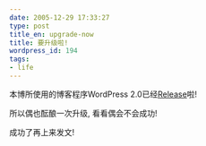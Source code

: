 ```yaml
---
date: 2005-12-29 17:33:27
type: post
title_en: upgrade-now
title: 要升级啦!
wordpress_id: 194
tags:
- life
---
```


本博所使用的博客程序WordPress 2.0已经[Release](http://wordpress.org/download/)啦!

所以偶也酝酿一次升级, 看看偶会不会成功!

成功了再上来发文!

